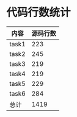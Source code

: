 # **代码行数统计**

| 内容  | 源码行数 |
| ----- | -------- |
| task1 | 223 |
| task2 | 245 |
| task3 | 219 |
| task4 | 219 |
| task5 | 229 |
| task6 | 284      |
| 总计  | 1419 |

